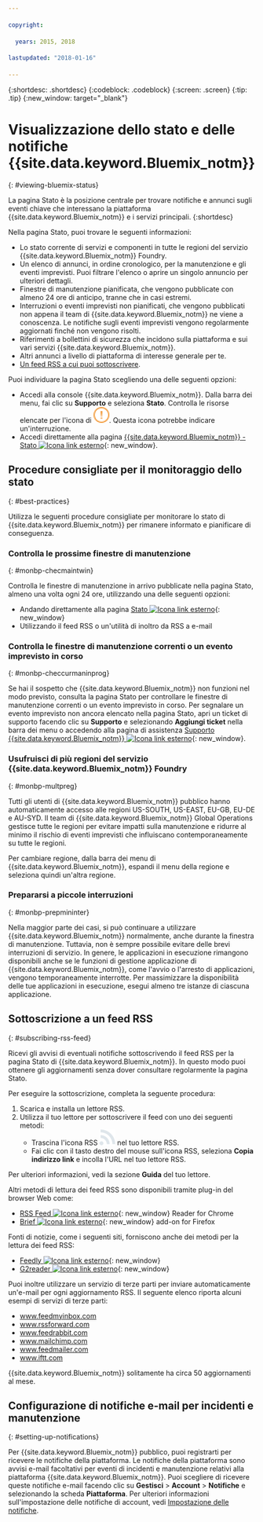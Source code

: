 ```yaml
---

copyright:

  years: 2015, 2018

lastupdated: "2018-01-16"

---
```


{:shortdesc: .shortdesc}
{:codeblock: .codeblock}
{:screen: .screen}
{:tip: .tip}
{:new_window: target="_blank"}

# Visualizzazione dello stato e delle notifiche {{site.data.keyword.Bluemix_notm}}
{: #viewing-bluemix-status}

La pagina Stato è la posizione centrale per trovare notifiche e annunci sugli eventi chiave che interessano la piattaforma {{site.data.keyword.Bluemix_notm}} e i servizi principali.
{:shortdesc}

Nella pagina Stato, puoi trovare le seguenti informazioni:

  * Lo stato corrente di servizi e componenti in tutte le regioni del servizio {{site.data.keyword.Bluemix_notm}} Foundry.
  * Un elenco di annunci, in ordine cronologico, per la manutenzione
e gli eventi imprevisti. Puoi filtrare l'elenco o aprire un singolo annuncio
per ulteriori dettagli.
  * Finestre di manutenzione pianificata, che vengono pubblicate con almeno 24 ore
di anticipo, tranne che in casi estremi.
  * Interruzioni o eventi imprevisti non pianificati, che vengono pubblicati non appena il team di {{site.data.keyword.Bluemix_notm}} ne
viene a conoscenza. Le notifiche sugli eventi imprevisti vengono regolarmente aggiornati finché non
vengono risolti.
  * Riferimenti a bollettini di sicurezza che incidono sulla piattaforma e sui vari servizi {{site.data.keyword.Bluemix_notm}}.
  * Altri annunci a livello di piattaforma di interesse generale per te.
  * [Un feed RSS a cui puoi sottoscrivere](#subscribing-rss-feed).

Puoi individuare la pagina Stato scegliendo una delle seguenti opzioni:

  * Accedi alla console {{site.data.keyword.Bluemix_notm}}. Dalla barra dei menu, fai clic su **Supporto** e seleziona **Stato**. Controlla le risorse elencate per l'icona di ![alcuni problemi](images/some_issues.svg). Questa icona potrebbe indicare un'interruzione.
  * Accedi direttamente alla pagina [{{site.data.keyword.Bluemix_notm}} - Stato ![Icona link esterno](../icons/launch-glyph.svg "Icona link esterno")](https://console.bluemix.net/status){: new_window}.


## Procedure consigliate per il monitoraggio dello stato
{: #best-practices}

Utilizza le seguenti procedure consigliate per monitorare lo stato di {{site.data.keyword.Bluemix_notm}} per rimanere informato e pianificare di conseguenza.

### Controlla le prossime finestre di manutenzione
{: #monbp-checmaintwin}

Controlla le finestre di manutenzione in arrivo pubblicate nella pagina Stato, almeno una volta ogni 24 ore, utilizzando una delle seguenti opzioni:
* Andando direttamente alla pagina [Stato ![Icona link esterno](../icons/launch-glyph.svg "Icona link esterno")](https://console.bluemix.net/status){: new_window}
* Utilizzando il feed RSS o un'utilità di inoltro da RSS a e-mail

### Controlla le finestre di manutenzione correnti o un evento imprevisto in corso
{: #monbp-checcurmaninprog}

Se hai il sospetto che {{site.data.keyword.Bluemix_notm}} non funzioni nel modo previsto, consulta la pagina Stato per controllare le finestre di manutenzione correnti o un evento imprevisto in corso. Per segnalare un evento imprevisto non ancora elencato nella pagina Stato, apri un ticket di supporto facendo clic su **Supporto** e selezionando **Aggiungi ticket** nella barra dei menu o accedendo alla pagina di assistenza [Supporto {{site.data.keyword.Bluemix_notm}} ![Icona link esterno](../icons/launch-glyph.svg "Icona link esterno")](http://www.ibm.biz/bluemixsupport){: new_window}.

### Usufruisci di più regioni del servizio {{site.data.keyword.Bluemix_notm}} Foundry
{: #monbp-multpreg}

Tutti gli utenti di {{site.data.keyword.Bluemix_notm}} pubblico hanno automaticamente accesso alle regioni US-SOUTH, US-EAST, EU-GB, EU-DE e AU-SYD. Il team di {{site.data.keyword.Bluemix_notm}} Global Operations gestisce tutte le regioni per evitare impatti sulla manutenzione e ridurre al minimo il rischio di eventi imprevisti che influiscano contemporaneamente su tutte le regioni.

Per cambiare regione, dalla barra dei menu di {{site.data.keyword.Bluemix_notm}}, espandi il menu della regione e seleziona quindi un'altra regione.

### Prepararsi a piccole interruzioni
{: #monbp-prepmininter}

Nella maggior parte dei casi, si può continuare a utilizzare {{site.data.keyword.Bluemix_notm}}
normalmente, anche durante la finestra di manutenzione. Tuttavia, non è sempre possibile evitare delle brevi interruzioni di servizio. In genere, le applicazioni in esecuzione rimangono disponibili anche se le funzioni
di gestione applicazione di {{site.data.keyword.Bluemix_notm}},
come l'avvio o l'arresto di applicazioni, vengono temporaneamente interrotte. Per
massimizzare la disponibilità delle tue applicazioni in esecuzione, esegui almeno
tre istanze di ciascuna applicazione.

## Sottoscrizione a un feed RSS
{: #subscribing-rss-feed}

Ricevi gli avvisi di eventuali notifiche sottoscrivendo il feed RSS per la pagina Stato di {{site.data.keyword.Bluemix_notm}}. In questo modo puoi ottenere gli aggiornamenti senza dover consultare regolarmente la pagina Stato.

Per eseguire la sottoscrizione, completa la seguente procedura:

1. Scarica e installa un lettore RSS.
2. Utilizza il tuo lettore per sottoscrivere il feed con uno dei seguenti
metodi:
    * Trascina l'icona RSS ![RSS](images/rss.svg) nel tuo lettore RSS.
    * Fai clic con il tasto destro del mouse sull'icona RSS, seleziona **Copia indirizzo link** e incolla l'URL
nel tuo lettore RSS.

Per ulteriori informazioni, vedi la sezione **Guida** del
tuo lettore. 	   

Altri metodi di lettura dei feed RSS sono disponibili tramite plug-in del browser Web come:
  * [RSS Feed ![Icona link esterno](../icons/launch-glyph.svg "Icona link esterno")](http://feeder.co/){: new_window} Reader for Chrome
  * [Brief ![Icona link esterno](../icons/launch-glyph.svg "Icona link esterno")](https://addons.mozilla.org/en-US/firefox/addon/brief/){: new_window} add-on for Firefox

Fonti di notizie, come i seguenti siti, forniscono anche dei metodi per la lettura dei feed RSS:
  * [Feedly ![Icona link esterno](../icons/launch-glyph.svg "Icona link esterno")](http://www.feedly.com/){: new_window}
  * [G2reader ![Icona link esterno](../icons/launch-glyph.svg "Icona link esterno")](http://www.g2reader.com/en/){: new_window}

Puoi inoltre
utilizzare un servizio di terze parti per inviare automaticamente un'e-mail
per ogni aggiornamento RSS. Il seguente elenco riporta alcuni esempi di servizi di terze parti:

  * www.feedmyinbox.com
  * www.rssforward.com
  * www.feedrabbit.com
  * www.mailchimp.com
  * www.feedmailer.com
  * www.iftt.com

{{site.data.keyword.Bluemix_notm}} solitamente
ha circa 50 aggiornamenti al mese.


## Configurazione di notifiche e-mail per incidenti e manutenzione
{: #setting-up-notifications}

Per {{site.data.keyword.Bluemix_notm}} pubblico, puoi registrarti per ricevere le notifiche della piattaforma. Le notifiche della piattaforma sono avvisi e-mail facoltativi per eventi di incidenti e manutenzione relativi alla piattaforma {{site.data.keyword.Bluemix_notm}}. Puoi scegliere di ricevere queste notifiche e-mail facendo clic su **Gestisci** > **Account** > **Notifiche** e selezionando la scheda **Piattaforma**. Per ulteriori informazioni sull'impostazione delle notifiche di account, vedi [Impostazione delle notifiche](/docs/account/notifications.html#setting-notifications).
